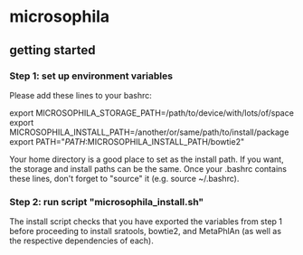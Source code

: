 # microsophila

## getting started

### Step 1: set up environment variables
Please add these lines to your bashrc:

export MICROSOPHILA_STORAGE_PATH=/path/to/device/with/lots/of/space  
export MICROSOPHILA_INSTALL_PATH=/another/or/same/path/to/install/package
export PATH="$PATH:$MICROSOPHILA_INSTALL_PATH/bowtie2"

Your home directory is a good place to set as the install path. If you want, the storage and install paths can be the same. Once your .bashrc contains these lines, don't forget to "source" it (e.g. source ~/.bashrc).

### Step 2: run script "microsophila_install.sh"

The install script checks that you have exported the variables from step 1 before proceeding to install sratools, bowtie2, and MetaPhlAn (as well as the respective dependencies of each).
